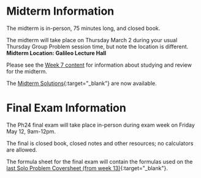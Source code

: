 # Midterm Information

The midterm is in-person, 75 minutes long, and closed book.

The midterm will take place on Thursday March 2 during your usual Thursday Group Problem session time, but note the location is different. **Midterm Location: Galileo Lecture Hall**

Please see the [Week 7 content](week7) for information about studying and review for the midterm.

The [Midterm Solutions](https://drive.google.com/file/d/1Ozs4860HNJk9Qy3Q8qebdwSDDbhlWdpD/view?usp=sharing){:target="_blank"} are now available.


# Final Exam Information

The Ph24 final exam will take place in-person during exam week on Friday May 12, 9am-12pm.

The final is closed book, closed notes and other resources; no calculators are allowed.

The formula sheet for the final exam will contain the formulas used on the [last Solo Problem Coversheet (from week 13)](https://drive.google.com/file/d/1vxUe_4qtzRI4TQqTGsE8sLJ5J7Lo4XDW/view?usp=sharing){:target="_blank"}.
